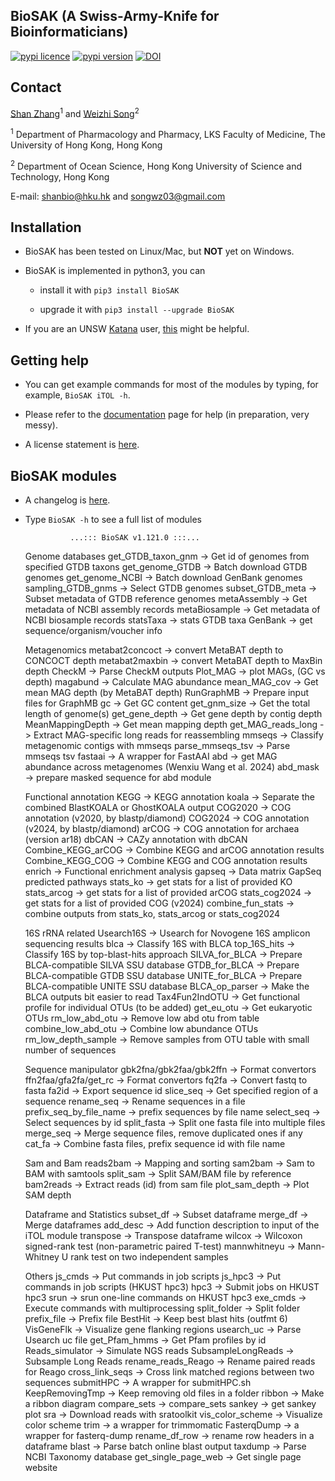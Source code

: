 
## BioSAK (A Swiss-Army-Knife for Bioinformaticians)

[![pypi licence ](https://img.shields.io/pypi/l/BioSAK.svg)](https://opensource.org/licenses/gpl-3.0.html)
[![pypi version ](https://img.shields.io/pypi/v/BioSAK.svg)](https://pypi.python.org/pypi/BioSAK) 
[![DOI](https://zenodo.org/badge/DOI/10.5281/zenodo.4070001.svg)](https://doi.org/10.5281/zenodo.4070001)


Contact
---

[Shan Zhang](https://www.pharma.hku.hk/en/Our-People/Professoriate-Staff/Research-Assistant-Professor/Shan-ZHANG/Shan-ZHANG-Profile)<sup>1</sup> and [Weizhi Song](https://facultyprofiles.hkust.edu.hk/profiles.php?profile=weizhi-song-ocessongwz)<sup>2</sup>

<sup>1</sup> Department of Pharmacology and Pharmacy, LKS Faculty of Medicine, The University of Hong Kong, Hong Kong

<sup>2</sup> Department of Ocean Science, Hong Kong University of Science and Technology, Hong Kong

E-mail: shanbio@hku.hk and songwz03@gmail.com


Installation
---

+ BioSAK has been tested on Linux/Mac, but **NOT** yet on Windows.


+ BioSAK is implemented in python3, you can

  + install it with `pip3 install BioSAK`
  
  + upgrade it with `pip3 install --upgrade BioSAK`


+ If you are an UNSW [Katana](https://research.unsw.edu.au/katana) user, [this](doc/katana.md) might be helpful.


 Getting help
---

+ You can get example commands for most of the modules by typing, for example, `BioSAK iTOL -h`.


+ Please refer to the [documentation](doc/Index.md) page for help (in preparation, very messy).


[//]: # (+ **中文版**帮助文件[在此]&#40;doc/Index_cn.md&#41;.)


+ A license statement is [here](LICENSE).


BioSAK modules
---

+ A changelog is [here](BioSAK/VERSION).

+ Type `BioSAK -h` to see a full list of modules


                ...::: BioSAK v1.121.0 :::...

    Genome databases
       get_GTDB_taxon_gnm      ->  Get id of genomes from specified GTDB taxons
       get_genome_GTDB         ->  Batch download GTDB genomes
       get_genome_NCBI         ->  Batch download GenBank genomes
       sampling_GTDB_gnms      ->  Select GTDB genomes
       subset_GTDB_meta        ->  Subset metadata of GTDB reference genomes
       metaAssembly            ->  Get metadata of NCBI assembly records
       metaBiosample           ->  Get metadata of NCBI biosample records
       statsTaxa               ->  stats GTDB taxa
       GenBank                 ->  get sequence/organism/voucher info

    Metagenomics
       metabat2concoct         ->  convert MetaBAT depth to CONCOCT depth
       metabat2maxbin          ->  convert MetaBAT depth to MaxBin depth
       CheckM                  ->  Parse CheckM outputs
       Plot_MAG                ->  plot MAGs, (GC vs depth)
       magabund                ->  Calculate MAG abundance
       mean_MAG_cov            ->  Get mean MAG depth (by MetaBAT depth)
       RunGraphMB              ->  Prepare input files for GraphMB
       gc                      ->  Get GC content
       get_gnm_size            ->  Get the total length of genome(s)
       get_gene_depth          ->  Get gene depth by contig depth
       MeanMappingDepth        ->  Get mean mapping depth 
       get_MAG_reads_long      ->  Extract MAG-specific long reads for reassembling
       mmseqs                  ->  Classify metagenomic contigs with mmseqs
       parse_mmseqs_tsv        ->  Parse mmseqs tsv
       fastaai                 ->  A wrapper for FastAAI
       abd                     ->  get MAG abundance across metagenomes (Wenxiu Wang et al. 2024)
       abd_mask                ->  prepare masked sequence for abd module
       
    Functional annotation
       KEGG                    ->  KEGG annotation
       koala                   ->  Separate the combined BlastKOALA or GhostKOALA output
       COG2020                 ->  COG annotation (v2020, by blastp/diamond)
       COG2024                 ->  COG annotation (v2024, by blastp/diamond)
       arCOG                   ->  COG annotation for archaea (version ar18)
       dbCAN                   ->  CAZy annotation with dbCAN
       Combine_KEGG_arCOG      ->  Combine KEGG and arCOG annotation results
       Combine_KEGG_COG        ->  Combine KEGG and COG annotation results
       enrich                  ->  Functional enrichment analysis
       gapseq                  ->  Data matrix GapSeq predicted pathways
       stats_ko                ->  get stats for a list of provided KO
       stats_arcog             ->  get stats for a list of provided arCOG 
       stats_cog2024           ->  get stats for a list of provided COG (v2024)
       combine_fun_stats       ->  combine outputs from stats_ko, stats_arcog or stats_cog2024
        
    16S rRNA related
       Usearch16S              ->  Usearch for Novogene 16S amplicon sequencing results
       blca                    ->  Classify 16S with BLCA
       top_16S_hits            ->  Classify 16S by top-blast-hits approach
       SILVA_for_BLCA          ->  Prepare BLCA-compatible SILVA SSU database
       GTDB_for_BLCA           ->  Prepare BLCA-compatible GTDB SSU database
       UNITE_for_BLCA          ->  Prepare BLCA-compatible UNITE SSU database
       BLCA_op_parser          ->  Make the BLCA outputs bit easier to read
       Tax4Fun2IndOTU          ->  Get functional profile for individual OTUs (to be added)
       get_eu_otu              ->  Get eukaryotic OTUs
       rm_low_abd_otu          ->  Remove low abd otu from table
       combine_low_abd_otu     ->  Combine low abundance OTUs
       rm_low_depth_sample     ->  Remove samples from OTU table with small number of sequences

    Sequence manipulator
       gbk2fna/gbk2faa/gbk2ffn ->  Format convertors
       ffn2faa/gfa2fa/get_rc   ->  Format convertors
       fq2fa                   ->  Convert fastq to fasta
       fa2id                   ->  Export sequence id
       slice_seq               ->  Get specified region of a sequence
       rename_seq              ->  Rename sequences in a file
       prefix_seq_by_file_name ->  prefix sequences by file name
       select_seq              ->  Select sequences by id
       split_fasta             ->  Split one fasta file into multiple files
       merge_seq               ->  Merge sequence files, remove duplicated ones if any
       cat_fa                  ->  Combine fasta files, prefix sequence id with file name
           
    Sam and Bam
       reads2bam               ->  Mapping and sorting
       sam2bam                 ->  Sam to BAM with samtools
       split_sam               ->  Split SAM/BAM file by reference
       bam2reads               ->  Extract reads (id) from sam file
       plot_sam_depth          ->  Plot SAM depth
    
    Dataframe and Statistics
       subset_df               ->  Subset dataframe
       merge_df                ->  Merge dataframes
       add_desc                ->  Add function description to input of the iTOL module
       transpose               ->  Transpose dataframe
       wilcox                  ->  Wilcoxon signed-rank test (non-parametric paired T-test)
       mannwhitneyu            ->  Mann-Whitney U rank test on two independent samples
    
    Others
       js_cmds                 ->  Put commands in job scripts
       js_hpc3                 ->  Put commands in job scripts (HKUST hpc3)
       hpc3                    ->  Submit jobs on HKUST hpc3
       srun                    ->  srun one-line commands on HKUST hpc3
       exe_cmds                ->  Execute commands with multiprocessing
       split_folder            ->  Split folder
       prefix_file             ->  Prefix file
       BestHit                 ->  Keep best blast hits (outfmt 6)
       VisGeneFlk              ->  Visualize gene flanking regions
       usearch_uc              ->  Parse Usearch uc file
       get_Pfam_hmms           ->  Get Pfam profiles by id
       Reads_simulator         ->  Simulate NGS reads
       SubsampleLongReads      ->  Subsample Long Reads
       rename_reads_Reago      ->  Rename paired reads for Reago
       cross_link_seqs         ->  Cross link matched regions between two sequences
       submitHPC               ->  A wrapper for submitHPC.sh
       KeepRemovingTmp         ->  Keep removing old files in a folder
       ribbon                  ->  Make a ribbon diagram
       compare_sets            ->  compare_sets
       sankey                  ->  get sankey plot
       sra                     ->  Download reads with sratoolkit
       vis_color_scheme        ->  Visualize color scheme
       trim                    ->  a wrapper for trimmomatic
       FasterqDump             ->  a wrapper for fasterq-dump
       rename_df_row           ->  rename row headers in a dataframe
       blast                   ->  Parse batch online blast output
       taxdump                 ->  Parse NCBI Taxonomy database
       get_single_page_web     ->  Get single page website
